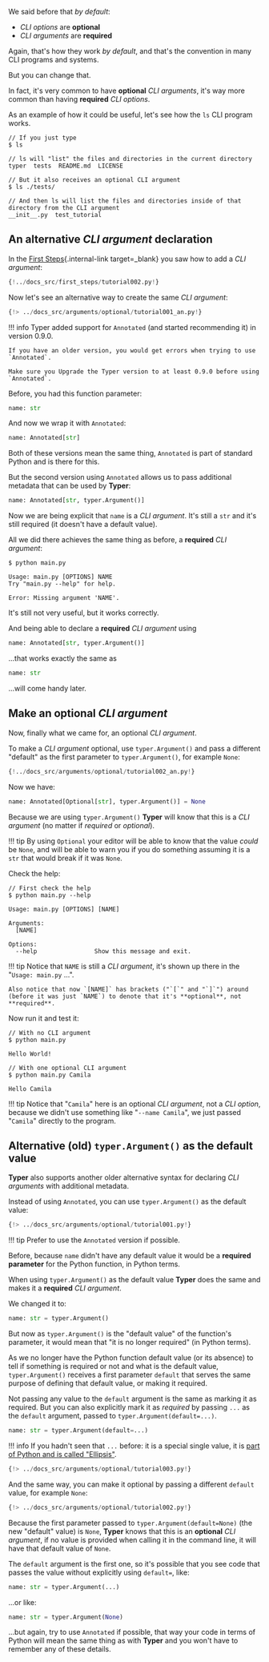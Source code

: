 We said before that *by default*:

* *CLI options* are **optional**
* *CLI arguments* are **required**

Again, that's how they work *by default*, and that's the convention in many CLI programs and systems.

But you can change that.

In fact, it's very common to have **optional** *CLI arguments*, it's way more common than having **required** *CLI options*.

As an example of how it could be useful, let's see how the `ls` CLI program works.

<div class="termy">

```console
// If you just type
$ ls

// ls will "list" the files and directories in the current directory
typer  tests  README.md  LICENSE

// But it also receives an optional CLI argument
$ ls ./tests/

// And then ls will list the files and directories inside of that directory from the CLI argument
__init__.py  test_tutorial
```

</div>

## An alternative *CLI argument* declaration

In the [First Steps](../first-steps.md#add-a-cli-argument){.internal-link target=_blank} you saw how to add a *CLI argument*:

```Python hl_lines="4"
{!../docs_src/first_steps/tutorial002.py!}
```

Now let's see an alternative way to create the same *CLI argument*:


```Python hl_lines="5"
{!> ../docs_src/arguments/optional/tutorial001_an.py!}
```

!!! info
    Typer added support for `Annotated` (and started recommending it) in version 0.9.0.

    If you have an older version, you would get errors when trying to use `Annotated`.

    Make sure you Upgrade the Typer version to at least 0.9.0 before using `Annotated`.

Before, you had this function parameter:

```Python
name: str
```

And now we wrap it with `Annotated`:

```Python
name: Annotated[str]
```

Both of these versions mean the same thing, `Annotated` is part of standard Python and is there for this.

But the second version using `Annotated` allows us to pass additional metadata that can be used by **Typer**:

```Python
name: Annotated[str, typer.Argument()]
```

Now we are being explicit that `name` is a *CLI argument*. It's still a `str` and it's still required (it doesn't have a default value).

All we did there achieves the same thing as before, a **required** *CLI argument*:

<div class="termy">

```console
$ python main.py

Usage: main.py [OPTIONS] NAME
Try "main.py --help" for help.

Error: Missing argument 'NAME'.
```

</div>

It's still not very useful, but it works correctly.

And being able to declare a **required** *CLI argument* using

```Python
name: Annotated[str, typer.Argument()]
```

...that works exactly the same as

```Python
name: str
```

...will come handy later.

## Make an optional *CLI argument*

Now, finally what we came for, an optional *CLI argument*.

To make a *CLI argument* optional, use `typer.Argument()` and pass a different "default" as the first parameter to `typer.Argument()`, for example `None`:

```Python hl_lines="7"
{!../docs_src/arguments/optional/tutorial002_an.py!}
```

Now we have:

```Python
name: Annotated[Optional[str], typer.Argument()] = None
```

Because we are using `typer.Argument()` **Typer** will know that this is a *CLI argument* (no matter if *required* or *optional*).

!!! tip
    By using `Optional` your editor will be able to know that the value *could* be `None`, and will be able to warn you if you do something assuming it is a `str` that would break if it was `None`.

Check the help:

<div class="termy">

```console
// First check the help
$ python main.py --help

Usage: main.py [OPTIONS] [NAME]

Arguments:
  [NAME]

Options:
  --help                Show this message and exit.
```

</div>

!!! tip
    Notice that `NAME` is still a *CLI argument*, it's shown up there in the "`Usage: main.py` ...".

    Also notice that now `[NAME]` has brackets ("`[`" and "`]`") around (before it was just `NAME`) to denote that it's **optional**, not **required**.

Now run it and test it:

<div class="termy">

```console
// With no CLI argument
$ python main.py

Hello World!

// With one optional CLI argument
$ python main.py Camila

Hello Camila
```

</div>

!!! tip
    Notice that "`Camila`" here is an optional *CLI argument*, not a *CLI option*, because we didn't use something like "`--name Camila`", we just passed "`Camila`" directly to the program.

## Alternative (old) `typer.Argument()` as the default value

**Typer** also supports another older alternative syntax for declaring *CLI arguments* with additional metadata.

Instead of using `Annotated`, you can use `typer.Argument()` as the default value:

```Python hl_lines="4"
{!> ../docs_src/arguments/optional/tutorial001.py!}
```

!!! tip
    Prefer to use the `Annotated` version if possible.

Before, because `name` didn't have any default value it would be a **required parameter** for the Python function, in Python terms.

When using `typer.Argument()` as the default value **Typer** does the same and makes it a **required** *CLI argument*.

We changed it to:

```Python
name: str = typer.Argument()
```

But now as `typer.Argument()` is the "default value" of the function's parameter, it would mean that "it is no longer required" (in Python terms).

As we no longer have the Python function default value (or its absence) to tell if something is required or not and what is the default value, `typer.Argument()` receives a first parameter `default` that serves the same purpose of defining that default value, or making it required.

Not passing any value to the `default` argument is the same as marking it as required. But you can also explicitly mark it as *required* by passing `...` as the `default` argument, passed to `typer.Argument(default=...)`.

```Python
name: str = typer.Argument(default=...)
```

!!! info
    If you hadn't seen that `...` before: it is a special single value, it is <a href="https://docs.python.org/3/library/constants.html#Ellipsis" class="external-link" target="_blank">part of Python and is called "Ellipsis"</a>.

```Python hl_lines="4"
{!> ../docs_src/arguments/optional/tutorial003.py!}
```

And the same way, you can make it optional by passing a different `default` value, for example `None`:

```Python hl_lines="6"
{!> ../docs_src/arguments/optional/tutorial002.py!}
```

Because the first parameter passed to `typer.Argument(default=None)` (the new "default" value) is `None`, **Typer** knows that this is an **optional** *CLI argument*, if no value is provided when calling it in the command line, it will have that default value of `None`.

The `default` argument is the first one, so it's possible that you see code that passes the value without explicitly using `default=`, like:

```Python
name: str = typer.Argument(...)
```

...or like:

```Python
name: str = typer.Argument(None)
```

...but again, try to use `Annotated` if possible, that way your code in terms of Python will mean the same thing as with **Typer** and you won't have to remember any of these details.
